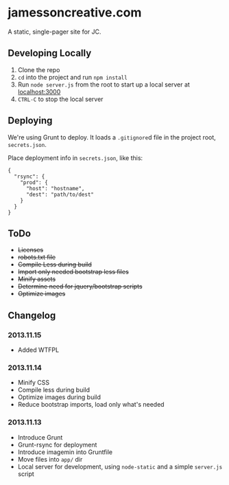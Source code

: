 jamessoncreative.com
====================

A static, single-pager site for JC.

## Developing Locally

1. Clone the repo
2. `cd` into the project and run `npm install`
3. Run `node server.js` from the root to start up a local server at [localhost:3000](http://localhost:3000/)
4. `CTRL-C` to stop the local server

## Deploying

We're using Grunt to deploy. It loads a `.gitignore`d file in the project root, `secrets.json`.

Place deployment info in `secrets.json`, like this:

    {
      "rsync": {
        "prod": {
          "host": "hostname",
          "dest": "path/to/dest"
        }
      }
    }

## ToDo

* ~~Licenses~~
* ~~robots.txt file~~
* ~~Compile Less during build~~
* ~~Import only needed bootstrap less files~~
* ~~Minify assets~~
* ~~Determine need for jquery/bootstrap scripts~~
* ~~Optimize images~~

## Changelog

### 2013.11.15

* Added WTFPL

### 2013.11.14

* Minify CSS
* Compile less during build
* Optimize images during build
* Reduce bootstrap imports, load only what's needed

### 2013.11.13

* Introduce Grunt
* Grunt-rsync for deployment
* Introduce imagemin into Gruntfile
* Move files into `app/` dir
* Local server for development, using `node-static` and a simple `server.js` script
